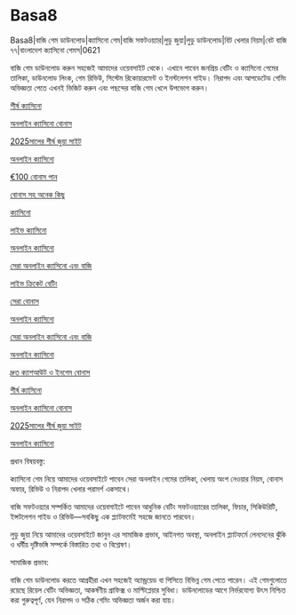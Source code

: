 # Basa8
Basa8|বাজি গেম ডাউনলোড|ক্যাসিনো গেম|বাজি সফটওয়্যার|লুডু জুয়া|লুডু ডাউনলোড|বিট খেলার নিয়ম|বেট বাজি ৭৭|বাংলাদেশ ক্যাসিনো গেমস|0621

বাজি গেম ডাউনলোড করুন সহজেই আমাদের ওয়েবসাইট থেকে। এখানে পাবেন জনপ্রিয় বেটিং ও ক্যাসিনো গেমের তালিকা, ডাউনলোড লিংক, গেম রিভিউ, সিস্টেম রিকোয়ারমেন্ট ও ইনস্টলেশন গাইড। নিরাপদ এবং আপডেটেড গেমিং অভিজ্ঞতা পেতে এখনই ভিজিট করুন এবং পছন্দের বাজি গেম খেলে উপভোগ করুন।

<a href="https://basa8wap.net/">শীর্ষ ক্যাসিনো</a>

<a href="https://basa8wap.com/">অনলাইন ক্যাসিনো বোনাস</a>

<a href="https://basa8now.com/">2025সালের শীর্ষ জুয়া সাইট</a>

<a href="https://basa8now.net/">অনলাইন ক্যাসিনো </a>

<a href="https://basa8pro.com/">€100 বোনাস পান</a>

<a href="https://basa8pro.net/">বোনাস সহ অনেক কিছু</a>

<a href="https://basa8live.com/">ক্যাসিনো</a>

<a href="https://basa8live.net/">লাইভ ক্যাসিনো</a>

<a href="https://basa8hub.com/">অনলাইন ক্যাসিনো</a>

<a href="https://basa8hub.net/">সেরা অনলাইন ক্যাসিনো এবং বাজি</a>

<a href="https://basa8uk.com/">লাইভ ক্রিকেট বেটিং</a>

<a href="https://basa8uk.net/">সেরা বোনাস</a>

<a href="https://basa8hub.com/">অনলাইন ক্যাসিনো</a>

<a href="https://basa8hub.net/">সেরা অনলাইন ক্যাসিনো এবং বাজি</a>

<a href="https://basa8sx.com/">অনলাইন ক্যাসিনো</a>

<a href="https://basa8sx.net/">দ্রুত ক্যাশআউট ও ইনগেম বোনাস</a>

<a href="https://basa8wap.net/">শীর্ষ ক্যাসিনো</a>

<a href="https://basa8wap.com/">অনলাইন ক্যাসিনো বোনাস</a>

<a href="https://basa8now.com/">2025সালের শীর্ষ জুয়া সাইট</a>

<a href="https://basa8now.net/">অনলাইন ক্যাসিনো </a>

প্রধান বিষয়বস্তু:

ক্যাসিনো গেম নিয়ে আমাদের ওয়েবসাইটে পাবেন সেরা অনলাইন গেমের তালিকা, খেলায় অংশ নেওয়ার নিয়ম, বোনাস অফার, রিভিউ ও নিরাপদ খেলার পরামর্শ একসাথে।

বাজি সফটওয়্যার সম্পর্কিত আমাদের ওয়েবসাইটে পাবেন আধুনিক বেটিং সফটওয়্যারের তালিকা, ফিচার, সিকিউরিটি, ইন্সটলেশন গাইড ও রিভিউ—সবকিছু এক প্ল্যাটফর্মেই সহজে জানতে পারবেন।

লুডু জুয়া নিয়ে আমাদের ওয়েবসাইটে জানুন এর সামাজিক প্রভাব, আইনগত অবস্থা, অনলাইন প্ল্যাটফর্মে লেনদেনের ঝুঁকি ও ধর্মীয় দৃষ্টিভঙ্গি সম্পর্কে বিস্তারিত তথ্য ও বিশ্লেষণ।

সামাজিক প্রভাব:

বাজি গেম ডাউনলোড করতে আগ্রহীরা এখন সহজেই অ্যান্ড্রয়েড বা পিসিতে বিভিন্ন গেম পেতে পারেন। এই গেমগুলোতে রয়েছে রিয়েল বেটিং অভিজ্ঞতা, আকর্ষণীয় গ্রাফিক্স ও মাল্টিপ্লেয়ার সুবিধা। ডাউনলোডের আগে নির্ভরযোগ্য উৎস নিশ্চিত করা গুরুত্বপূর্ণ, যেন নিরাপদ ও সঠিক গেমিং অভিজ্ঞতা অর্জন করা যায়।
